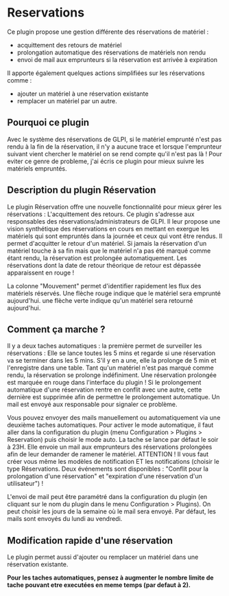 # Reservations 

Ce plugin propose une gestion différente des réservations de matériel :

- acquittement des retours de matériel
- prolongation automatique des réservations de matériels non rendu
- envoi de mail aux emprunteurs si la réservation est arrivée à expiration

Il apporte également quelques actions simplifiées sur les réservations comme :

- ajouter un matériel à une réservation existante
- remplacer un matériel par un autre.

## Pourquoi ce plugin 

Avec le système des réservations de GLPI, si le matériel emprunté n'est pas rendu à la fin de la réservation, il n'y a aucune trace et lorsque l'emprunteur suivant vient chercher le matériel on se rend compte qu'il n'est pas là ! Pour eviter ce genre de probleme, j'ai écris ce plugin pour mieux suivre les matériels empruntés.

## Description du plugin Réservation 

Le plugin Réservation offre une nouvelle fonctionnalité pour mieux gérer les réservations : L'acquittement des retours.
Ce plugin s'adresse aux responsables des réservations/administrateurs de GLPI. Il leur propose une vision synthétique des réservations en cours en mettant en exergue les matériels qui sont empruntés dans la journée et ceux qui vont être rendus.
Il permet d'acquitter le retour d'un matériel. Si jamais la réservation d'un matériel touche à sa fin mais que le matériel n'a pas été marqué comme étant rendu, la réservation est prolongée automatiquement. Les réservations dont la date de retour théorique de retour est dépassée apparaissent en rouge !


La colonne "Mouvement" permet d'identifier rapidement les flux des matériels réservés. Une flèche rouge indique que le matériel sera emprunté aujourd'hui. une flèche verte indique qu'un matériel sera retourné aujourd'hui.

## Comment ça marche ? 

Il y a deux taches automatiques :
la première permet de surveiller les réservations : Elle se lance toutes les 5 mins et regarde si une réservation va se terminer dans les 5 mins. S'il y en a une, elle la prolonge de 5 min et l'enregistre dans une table. Tant qu'un matériel n'est pas marqué comme rendu, la réservation se prolonge indéfiniment. Une réservation prolongée est marquée en rouge dans l'interface du plugin !
Si le prolongement automatique d'une réservation rentre en conflit avec une autre, cette dernière est supprimée afin de permettre le prolongement automatique. Un mail est envoyé aux responsable pour signaler ce problème.

Vous pouvez envoyer des mails manuellement ou automatiquement via une deuxième taches automatiques.
Pour activer le mode automatique, il faut aller dans la configuration du plugin (menu Configuration > Plugins > Reservation) puis choisir le mode auto.
La tache se lance par défaut le soir à 23H. Elle envoie un mail aux emprunteurs des réservations prolongées afin de leur demander de ramener le matériel.
ATTENTION ! Il vous faut créer vous même les modèles de notification ET les notifications (choisir le type Réservations. Deux événements sont disponibles : "Conflit pour la prolongation d'une réservation" et "expiration d'une réservation d'un utilisateur") !

L'envoi de mail peut être paramétré dans la configuration du plugin (en cliquant sur le nom du plugin dans le menu Configuration > Plugins).
On peut choisir les jours de la semaine où le mail sera envoyé. Par défaut, les mails sont envoyés du lundi au vendredi.

## Modification rapide d'une réservation 

Le plugin permet aussi d'ajouter ou remplacer un matériel dans une réservation existante.

**Pour les taches automatiques, pensez à augmenter le nombre limite de tache pouvant etre executées en meme temps (par defaut à 2).**
